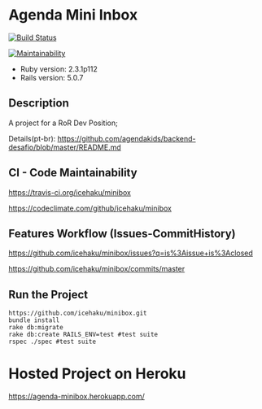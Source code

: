 # Agenda Mini Inbox

[![Build Status](https://travis-ci.org/icehaku/minibox.svg?branch=master)](https://travis-ci.org/icehaku/minibox)

[![Maintainability](https://api.codeclimate.com/v1/badges/a1545fefe2b08b0ec2c2/maintainability)](https://codeclimate.com/github/icehaku/minibox/maintainability)

* Ruby version: 2.3.1p112
* Rails version: 5.0.7

## Description

A project for a RoR Dev Position;

Details(pt-br):
https://github.com/agendakids/backend-desafio/blob/master/README.md

## CI - Code Maintainability
https://travis-ci.org/icehaku/minibox

https://codeclimate.com/github/icehaku/minibox

## Features Workflow (Issues-CommitHistory)
https://github.com/icehaku/minibox/issues?q=is%3Aissue+is%3Aclosed

https://github.com/icehaku/minibox/commits/master

## Run the Project

```console
https://github.com/icehaku/minibox.git
bundle install
rake db:migrate
rake db:create RAILS_ENV=test #test suite
rspec ./spec #test suite
```
# Hosted Project on Heroku

https://agenda-minibox.herokuapp.com/
